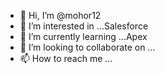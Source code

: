 - 👋 Hi, I’m @mohor12
- 👀 I’m interested in ...Salesforce
- 🌱 I’m currently learning ...Apex
- 💞️ I’m looking to collaborate on ...
- 📫 How to reach me ...

<!---
mohor12/mohor12 is a ✨ special ✨ repository because its `README.md` (this file) appears on your GitHub profile.
You can click the Preview link to take a look at your changes.
--->
